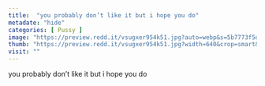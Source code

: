 ```yaml
---
title:  "you probably don’t like it but i hope you do"
metadate: "hide"
categories: [ Pussy ]
image: "https://preview.redd.it/vsugxer954k51.jpg?auto=webp&s=5b7773f5d4ea6fa49095fbd39480c32b8f225aab"
thumb: "https://preview.redd.it/vsugxer954k51.jpg?width=640&crop=smart&auto=webp&s=7a6e3ddd09c0ab09dbfae11041b6131cbe21d537"
visit: ""
---
```

you probably don’t like it but i hope you do
